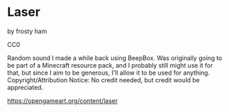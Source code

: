 # Laser
by frosty ham

CC0

Random sound I made a while back using BeepBox. Was originally going to be part of a Minecraft resource pack, and I probably still might use it for that, but since I aim to be generous, I'll allow it to be used for anything.
Copyright/Attribution Notice:
No credit needed, but credit would be appreciated.

https://opengameart.org/content/laser
